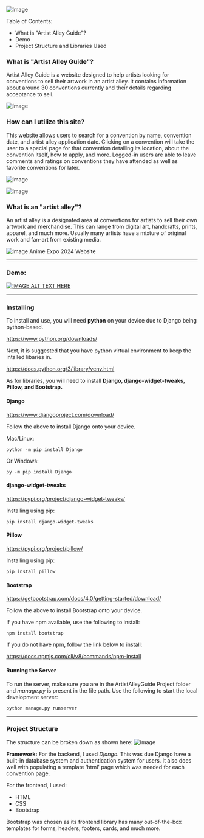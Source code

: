 ![Image](https://github.com/user-attachments/assets/676e9471-714b-4212-b1af-bb4e1824e83d)

Table of Contents:
- What is "Artist Alley Guide"?
- Demo
- Project Structure and Libraries Used


### What is "Artist Alley Guide"?
Artist Alley Guide is a website designed to help artists looking for conventions to sell their artwork in an artist alley. It contains information about around 30 conventions currently and their details regarding acceptance to sell.

![Image](https://github.com/user-attachments/assets/5cdfe240-5453-4660-96ce-1f9825d121eb)

### How can I utilize this site?
This website allows users to search for a convention by name, convention date, and artist alley application date. Clicking on a convention will take the user to a special page for that convention detailing its location, about the convention itself, how to apply, and more. Logged-in users are able to leave comments and ratings on conventions they have attended as well as favorite conventions for later.

![Image](https://github.com/user-attachments/assets/7175a1e5-97dd-4507-9996-ffe84d1066f6)

![Image](https://github.com/user-attachments/assets/c158a224-b6a3-459b-b46f-620d1772a51e)
### What is an "artist alley"?
An artist alley is a designated area at conventions for artists to sell their own artwork and merchandise. This can range from digital art, handcrafts, prints, apparel, and much more. Usually many artists have a mixture of original work and fan-art from existing media.

![Image](https://github.com/user-attachments/assets/fe079a3e-9b21-4381-afaf-94e6263a9e38)
Anime Expo 2024 Website

---

### Demo:
[![IMAGE ALT TEXT HERE](https://img.youtube.com/vi/_XzZPQO8GPY/0.jpg)](https://www.youtube.com/watch?v=_XzZPQO8GPY)


---

### Installing 

To install and use, you will need **python** on your device due to Django being python-based.

https://www.python.org/downloads/

Next, it is suggested that you have python virtual environment to keep the intalled libaries in. 

https://docs.python.org/3/library/venv.html

As for libraries, you will need to install **Django, django-widget-tweaks, Pillow, and Bootstrap.**


#### Django 

https://www.djangoproject.com/download/

Follow the above to install Django onto your device.

Mac/Linux:
```
python -m pip install Django
```

Or Windows:
```
py -m pip install Django
```

#### django-widget-tweaks

https://pypi.org/project/django-widget-tweaks/

Installing using pip:
```
pip install django-widget-tweaks
```

#### Pillow

https://pypi.org/project/pillow/

Installing using pip:
```
pip install pillow
```

#### Bootstrap
https://getbootstrap.com/docs/4.0/getting-started/download/

Follow the above to install Bootstrap onto your device.

If you have npm available, use the following to install:
```
npm install bootstrap
```

If you do not have npm, follow the link below to install:

https://docs.npmjs.com/cli/v8/commands/npm-install


#### Running the Server

To run the server, make sure you are in the ArtistAlleyGuide Project folder and *manage.py* is present in the file path. Use the following to start the local development server:
```
python manage.py runserver
```

---

### Project Structure 
The structure can be broken down as shown here:
![Image](https://github.com/user-attachments/assets/057618a5-2890-493d-981a-7780cdd46992)

**Framework:**
For the backend, I used *Django*. This was due Django have a built-in database system and authentication system for users. It also does well with populating a template 'html' page which was needed for each convention page.

For the frontend, I used:
- HTML
- CSS
- Bootstrap

Bootstrap was chosen as its frontend library has many out-of-the-box templates for forms, headers, footers, cards, and much more. 



